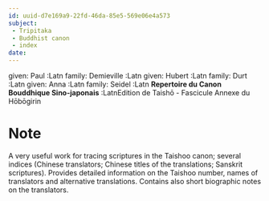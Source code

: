 ```yaml
---
id: uuid-d7e169a9-22fd-46da-85e5-569e06e4a573
subject: 
 - Tripitaka
 - Buddhist canon
 - index
date: 
---
```


given: Paul :Latn
family: Demieville :Latn
given: Hubert :Latn
family: Durt :Latn
given: Anna :Latn
family: Seidel :Latn
**Repertoire du Canon Bouddhique Sino-japonais** :LatnEdition de Taishō - Fascicule Annexe du Hōbōgirin
# Note
A very useful work for tracing scriptures in the Taishoo canon; several indices (Chinese translators; Chinese titles of the translations; Sanskrit scriptures). Provides detailed information on the Taishoo number, names of translators and alternative translations. Contains also short biographic notes on the translators.